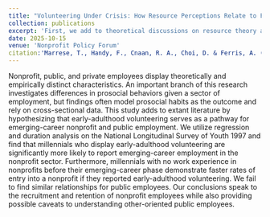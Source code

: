 ```yaml
---
title: "Volunteering Under Crisis: How Resource Perceptions Relate to Formal and Informal Civic Participation Before and During COVID-19"
collection: publications
excerpt: 'First, we add to theoretical discussions on resource theory and suggest that the valuation of resources is dependent on external and internal perceptions of these variables. Secondly, we complement this theory by methodologically giving equal attention to recording individuals’ formal and informal activities.'
date: 2025-10-15
venue: 'Nonprofit Policy Forum'
citation:'Marrese, T., Handy, F., Cnaan, R. A., Choi, D. & Ferris, A. (2025). Volunteering Under Crisis: How Resource Perceptions Relates to Formal and Informal Civic Participation Before and During COVID-19. <i> Nonprofit Policy Forum.</i>'
---
```

Nonprofit, public, and private employees display theoretically and empirically distinct characteristics. An important branch of this research investigates differences in prosocial behaviors given a sector of employment, but findings often model prosocial habits as the outcome and rely on cross-sectional data. This study adds to extant literature by hypothesizing that early-adulthood volunteering serves as a pathway for emerging-career nonprofit and public employment. We utilize regression and duration analysis on the National Longitudinal Survey of Youth 1997 and find that millennials who display early-adulthood volunteering are significantly more likely to report emerging-career employment in the nonprofit sector. Furthermore, millennials with no work experience in nonprofits before their emerging-career phase demonstrate faster rates of entry into a nonprofit if they reported early-adulthood volunteering. We fail to find similar relationships for public employees. Our conclusions speak to the recruitment and retention of nonprofit employees while also providing possible caveats to understanding other-oriented public employees.
